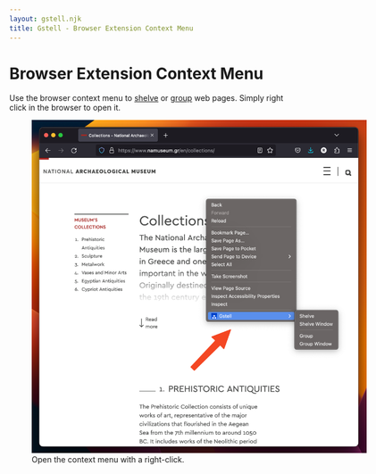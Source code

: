 ```yaml
---
layout: gstell.njk
title: Gstell - Browser Extension Context Menu
---
```


# Browser Extension Context Menu
Use the browser context menu to [shelve](../shelf) or [group](../history) web pages. Simply right click in the browser to open it.

<figure>
  <img src="/public/img/howto/browser-extension-context-menu.png" alt="Browser Extension Context Menu" style="width:auto; max-width: 600px;">
  <figcaption>Open the context menu with a right-click.</figcaption>
</figure>


